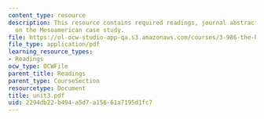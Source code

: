 ```yaml
---
content_type: resource
description: This resource contains required readings, journal abstracts, and synopses
  on the Mesoamerican case study.
file: https://ol-ocw-studio-app-qa.s3.amazonaws.com/courses/3-986-the-human-past-introduction-to-archaeology-fall-2006/2294db22b494a5d7a15661a7195d1fc7_unit3.pdf
file_type: application/pdf
learning_resource_types:
- Readings
ocw_type: OCWFile
parent_title: Readings
parent_type: CourseSection
resourcetype: Document
title: unit3.pdf
uid: 2294db22-b494-a5d7-a156-61a7195d1fc7
---
```

